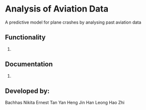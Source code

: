 # Analysis of Aviation Data
A predictive model for plane crashes by analysing past aviation data

## Functionality
1. 

## Documentation
1. 

## Developed by:
Bachhas Nikita
Ernest Tan Yan Heng
Jin Han
Leong Hao Zhi
